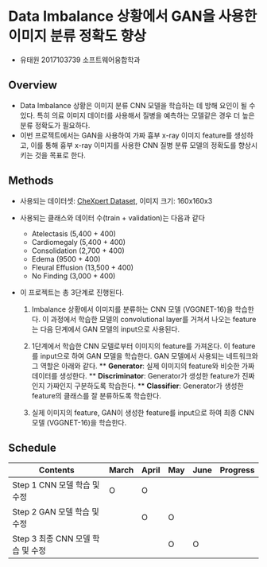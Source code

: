 # Data Imbalance 상황에서 GAN을 사용한 이미지 분류 정확도 향상

* 유태원 2017103739 소프트웨어융합학과

## Overview

* Data Imbalance 상황은 이미지 분류 CNN 모델을 학습하는 데 방해 요인이 될 수 있다. 특히 의료 이미지 데이터를 사용해서 질병을 예측하는 모델같은 경우 더 높은 분류 정확도가 필요하다.
* 이번 프로젝트에서는 GAN을 사용하여 가짜 흉부 x-ray 이미지 feature를 생성하고, 이를 통해  흉부 x-ray 이미지를 사용한 CNN 질병 분류 모델의 정확도를 향상시키는 것을 목표로 한다.

## Methods

* 사용되는 데이터셋: [CheXpert Dataset](https://stanfordmlgroup.github.io/competitions/chexpert/), 이미지 크기: 160x160x3
* 사용되는 클래스와 데이터 수(train + validation)는 다음과 같다
  * Atelectasis (5,400 + 400)
  * Cardiomegaly (5,400 + 400)
  * Consolidation (2,700 + 400)
  * Edema (9500 + 400)
  * Fleural Effusion (13,500 + 400)
  * No Finding (3,000 + 400)

* 이 프로젝트는 총 3단계로 진행된다. 
  1. Imbalance 상황에서 이미지를 분류하는 CNN 모델 (VGGNET-16)을 학습한다. 이 과정에서 학습한 모델의 convolutional layer를 거쳐서 나오는 feature는 다음 단계에서 GAN 모델의 input으로 사용된다.
  
  2. 1단계에서 학습한 CNN 모델로부터 이미지의 feature를 가져온다. 이 feature를 input으로 하여 GAN 모델을 학습한다. GAN 모델에서 사용되는 네트워크와 그 역할은 아래와 같다.
    ** __Generator__: 실제 이미지의 feature와 비슷한 가짜 데이터를 생성한다.
    ** __Discriminator__: Generator가 생성한 feature가 진짜인지 가짜인지 구분하도록 학습한다.
    ** __Classifier__: Generator가 생성한 feature의 클래스를 잘 분류하도록 학습한다.



  3. 실제 이미지의 feature, GAN이 생성한 feature를 input으로 하여 최종 CNN 모델 (VGGNET-16)을 학습한다.

## Schedule

| Contents                         | March | April |  May  | June  |   Progress   |
|----------------------------------|-------|-------|-------|-------|--------------|
|  Step 1 CNN 모델 학습 및 수정        |   O   |   O   |       |       |              |
|  Step 2 GAN 모델 학습 및 수정        |       |   O   |   O   |       |              |
|  Step 3 최종 CNN 모델 학습 및 수정    |       |       |   O   |   O   |              |



